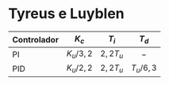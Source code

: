 # Tyreus e Luyblen

| Controlador   | $K_c$     | $T_i$     | $T_d$ |
| :----------   | :---:     | :---:     | :---: |
| PI            | $K_u/3,2$ | $2,2 T_u$ | $-$   |
| PID           | $K_u/2,2$ | $2,2 T_u$ | $T_u/6,3$ |